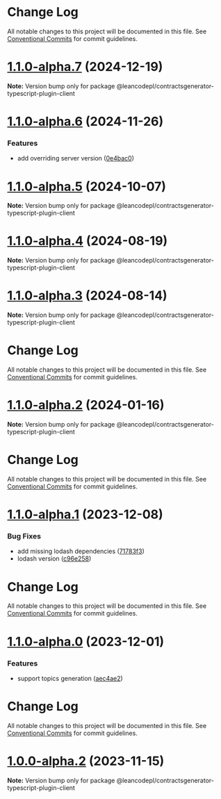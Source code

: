 # Change Log

All notable changes to this project will be documented in this file.
See [Conventional Commits](https://conventionalcommits.org) for commit guidelines.

# [1.1.0-alpha.7](https://github.com/leancodepl/contractsgenerator-typescript/compare/v1.1.0-alpha.6...v1.1.0-alpha.7) (2024-12-19)

**Note:** Version bump only for package @leancodepl/contractsgenerator-typescript-plugin-client





# [1.1.0-alpha.6](https://github.com/leancodepl/contractsgenerator-typescript/compare/v1.1.0-alpha.5...v1.1.0-alpha.6) (2024-11-26)


### Features

* add overriding server version ([0e4bac0](https://github.com/leancodepl/contractsgenerator-typescript/commit/0e4bac0b9648dc46482fec8a98302b6fa5ec8915))





# [1.1.0-alpha.5](https://github.com/leancodepl/contractsgenerator-typescript/compare/v1.1.0-alpha.4...v1.1.0-alpha.5) (2024-10-07)

**Note:** Version bump only for package @leancodepl/contractsgenerator-typescript-plugin-client





# [1.1.0-alpha.4](https://github.com/leancodepl/contractsgenerator-typescript/compare/v1.1.0-alpha.3...v1.1.0-alpha.4) (2024-08-19)

**Note:** Version bump only for package @leancodepl/contractsgenerator-typescript-plugin-client





# [1.1.0-alpha.3](https://github.com/leancodepl/contractsgenerator-typescript/compare/v1.1.0-alpha.2...v1.1.0-alpha.3) (2024-08-14)

**Note:** Version bump only for package @leancodepl/contractsgenerator-typescript-plugin-client





# Change Log

All notable changes to this project will be documented in this file. See
[Conventional Commits](https://conventionalcommits.org) for commit guidelines.

# [1.1.0-alpha.2](https://github.com/leancodepl/contractsgenerator-typescript/compare/v1.1.0-alpha.1...v1.1.0-alpha.2) (2024-01-16)

**Note:** Version bump only for package @leancodepl/contractsgenerator-typescript-plugin-client

# Change Log

All notable changes to this project will be documented in this file. See
[Conventional Commits](https://conventionalcommits.org) for commit guidelines.

# [1.1.0-alpha.1](https://github.com/leancodepl/contractsgenerator-typescript/compare/v1.1.0-alpha.0...v1.1.0-alpha.1) (2023-12-08)

### Bug Fixes

- add missing lodash dependencies
  ([71783f3](https://github.com/leancodepl/contractsgenerator-typescript/commit/71783f3f9e207d60c50210f74079414c3f36c86a))
- lodash version
  ([c96e258](https://github.com/leancodepl/contractsgenerator-typescript/commit/c96e258d77258dbb3f62d058b04679212f88097e))

# Change Log

All notable changes to this project will be documented in this file. See
[Conventional Commits](https://conventionalcommits.org) for commit guidelines.

# [1.1.0-alpha.0](https://github.com/leancodepl/contractsgenerator-typescript/compare/v1.0.0-alpha.2...v1.1.0-alpha.0) (2023-12-01)

### Features

- support topics generation
  ([aec4ae2](https://github.com/leancodepl/contractsgenerator-typescript/commit/aec4ae29638df1e3bc83d02b10337a10b6238b97))

# Change Log

All notable changes to this project will be documented in this file. See
[Conventional Commits](https://conventionalcommits.org) for commit guidelines.

# [1.0.0-alpha.2](https://github.com/leancodepl/contractsgenerator-typescript/compare/v1.0.0-alpha.1...v1.0.0-alpha.2) (2023-11-15)

**Note:** Version bump only for package @leancodepl/contractsgenerator-typescript-plugin-client
